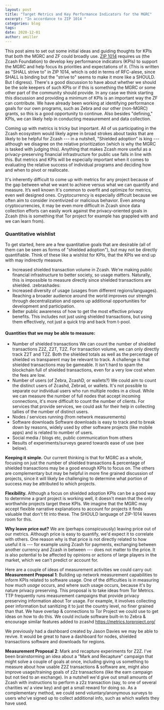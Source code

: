 ```yaml
---
layout: post
title: "Target Metrics and Key Performance Indicators for the MGRC"
excerpt: "In accordance to ZIP 1014 "
categories: blog
tags:
date: 2020-12-01
author: amiller
---
```


This post aims to set out some initial ideas and guiding thoughts for KPIs that both the MGRC and ZF could broadly use. [ZIP 1014](https://zips.z.cash/zip-1014) requires us (the Zcash Foundation) to develop key performance indicators (KPIs) to support the MGRC and help focus its priorities and expectations of it. (This is written as "SHALL strive to" in ZIP 1014, which is odd in terms of RFC-alese, since SHALL is binding but the "strive to" seems to make it more like a SHOULD. But I digress). There's a good discussion to have about whether we should be the sole keepers of such KPIs or if this is something the MGRC or some other part of the community should provide. In any case we think starting this discussion and providing a minimum of KPIs is an important way the ZF can contribute. We have already been working at identifying performance goals for our own programs, such as Zebra and our other (non-MGRC) grants, so this is a good opportunity to continue. Also besides "defining," KPIs, we can likely help in conducting measurement and data collection.

Coming up with metrics is tricky but important. All of us participating in the Zcash ecosystem would likely agree in broad strokes about tasks that are likely to be helpful for Zcash --- in a nutshell, "Shielded adoption" is king --- although we disagree on the relative prioritization (which is why the MGRC is tasked with judging this). Anything that makes Zcash more useful as a privacy-preserving financial infrastructure for public use falls in line with this. But metrics and KPIs will be especially important when it comes to evaluating the relative success of individual programs and deciding how and when to pivot or reallocate.

It's inherently difficult to come up with metrics for any project because of the gap between what we want to achieve versus what we can quantify and measure. It’s well known It's common to overfit and optimize for metrics, even well designed ones. Cryptocurrency is especially difficult because we often aim to consider incentivized or malicious behavior. Even among cryptocurrencies, it may be even more difficult in Zcash since data collection efforts can easily work against the privacy-oriented goals in Zcash (this is something that Tor project for example has grappled with and we can learn from).

### Quantitative wishlist
To get started, here are a few quantitative goals that are desirable (all of them can be seen as forms of "shielded adoption"), but may not be directly quantifiable. Think of these like a wishlist for KPIs, that the KPIs we end up with may indirectly measure.
* Increased shielded transaction volume in Zcash. We're making public financial infrastructure to better society, so usage matters. Naturally, this is impossible to measure directly since shielded transactions are shielded. :zebrashades:
* Increased diversity of usage (usages from different regions/languages). Reaching a broader audience around the world improves our strength through decentralization and opens up additional opportunities for development and participation.
* Better public awareness of how to get the most effective privacy benefits. This includes not just using shielded transactions, but using them effectively, not just a quick trip and back from t-pool.

#### Quantities that we may be able to measure:
* Number of shielded transactions
We can count the number of shielded transactions Z2Z, Z2T, T2Z. For transaction volume, we can only directly track Z2T and T2Z. Both the shielded totals as well as the percentage of shielded vs transparent may be relevant to track. 
A challenge is that shielded transactions may be gameable. It isn't hard to spam the blockchain full of shielded transactions, even for a very low cost when the fees are low.
* Number of users (of Zebra, ZcashD, or wallets?)
We could aim to count the distinct users of Zcashd, Zebrad, or wallets. It's not possible to separate our individual users who run multiple nodes in a cloud. While we can measure the number of full nodes that accept incoming connections, it's more difficult to count the number of clients. 
For services that provide services, we could ask for their help in collecting tallies of the number of distinct users.
* Nodes / services running (from network measurements)
* Software downloads
Software downloads is easy to track and to break down by reasons, widely used by other software projects (like mobile apps) and is related to number of users.
* Social media / blogs etc, public communication from others
* Results of experiments/surveys geared towards ease of use (see below).

**Keeping it simple.** Our current thinking is that for MGRC as a whole, focusing on just the number of shielded transactions & percentage of shielded transactions may be a good enough KPIs to focus on. The others are complementary but may be helpful in more fine grained discussion of projects, since it will likely be challenging to determine what portion of success may be attributed to which projects.

**Flexibility.**  Although a focus on shielded adoption KPIs can be a good way to determine a grant project is working well, it doesn't mean that the only worthwhile projects target these KPIs. We imagine that the MGRC may accept flexible narrative explanations to account for projects it finds valuable that don't fit into these. The SHOULD language of ZIP-1014 leaves room for this.

**Why leave price out?** We are (perhaps conspicuously) leaving price out of our metrics. Although price is easy to quantify, we'd expect it to correlate with others. One reason why is that price is not directly related to how useful it is --- for example using Zcash for payments, exchanging between another currency and Zcash in between --- does not matter to the price. It is also potential to be affected by opinions or actions of large players in the market, which we can't predict or account for.

Here are a couple of ideas of measurement activities we could carry out:
**Measurement Proposal 1**: Building up network measurement capabilities to inform KPIs related to software usage.
    One of the difficulties is in measuring how much *usage* occurs, and where such usage occurs, because it's by nature privacy preserving. This proposal is to take ideas from Tor Metrics. TTP frequently runs measurement campaigns that provide privacy preserving information about Tor usage. For example, it involves collecting peer information but sanitizing it to just the country level, no finer grained than that. We have overlap & connections to Tor Project we could use to get ideas on how to do this. We could include software built-in to Zebra & encourage similar features added to zcashd https://metrics.torproject.org/

We previously had a dashboard created by Jason Davies we may be able to revive. It would be great to have a dashboard for nodes, shielded transactions software and downloads for regions.

**Measurement Proposal 2**: Mark and recapture experiments for Z2Z.
I've been brainstorming an idea about a "Mark and Recapture" campaign that might solve a couple of goals at once, including giving us something to measure about how usable Z2Z transactions & software are, might also improve usage/training goals of z2z transactions (like the earn campaign but not tied to an exchange). In a nutshell we'd give out small amounts of Zcash with instructions to perform a z2z transaction (say, to one of several charities w/ a view key) and get a small reward for doing so. As a complementary method, we could send voluntary/anonymous surveys to users who’ve signed up to collect additional info, such as which wallets they have used.
